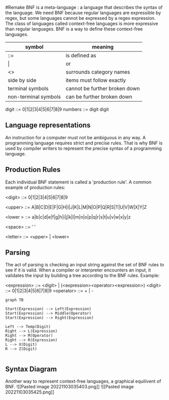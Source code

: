 #Remake 
BNF is a meta-language : a language that describes the syntax of the language.
We need BNF because regular languages are expressible by regex, but some languages cannot be expressed by a regex expression. The class of languages called context-free languages is more expressive than regular languages. BNF is a way to define these context-free languages.

| symbol               | meaning                   |
| -------------------- | ------------------------- |
| \:\:\=               | is defined as             |
| \|                   | or                        |
| \<\>                 | surrounds category names  |
| side by side         | items must follow exactly |
| terminal symbols     | cannot be further broken down                          |
| non-terminal symbols | can be further broken down                          |

digit ::= 0|1|2|3|4|5|6|7|8|9
numbers ::= digit digit

## Language representations

An instruction for a computer must not be ambiguous in any way.
A programming language requires strict and precise rules. That is why BNF is used by compiler writers to represent the precise syntax of a programming language.

## Production Rules

Each individual BNF statement is called a 'production rule'. A common example of production rules:

\<digit> ::= 0|1|2|3|4|5|6|7|8|9

\<upper> ::= A|B|C|D|E|F|G|H|I|J|K|L|M|N|O|P|Q|R|S|T|U|V|W|X|Y|Z

\<lower > ::= a|b|c|d|e|f|g|h|i|j|k|l|m|n|o|p|q|r|s|t|u|v|w|x|y|z

\<space> ::= ‘ ’

\<letter> ::= \<upper> | \<lower>

## Parsing

The act of parsing is checking an input string against the set of BNF rules to see if it is valid. When a compiler or interpreter encounters an input, it validates the input by building a tree according to the BNF rules. Example:

\<expression> ::= \<digit> | (\<expression>\<operator>\<expression>)
\<digit> ::= 0|1|2|3|4|5|6|7|8|9
\<operator> ::= + | -

```mermaid
graph TB

Start(Expression) --> Left(Expression)
Start(Expression) --> Middle(Operator)
Start(Expression) --> Right(Expression)

Left --> Temp(Digit)
Right --> L(Expression)
Right --> M(Operator)
Right --> R(Expression)
L --> X(Digit)
R --> Z(Digit)


```
## Syntax Diagram

Another way to represent context-free languages, a graphical equilivent of BNF.
![[Pasted image 20221103035403.png]]
![[Pasted image 20221103035425.png]]